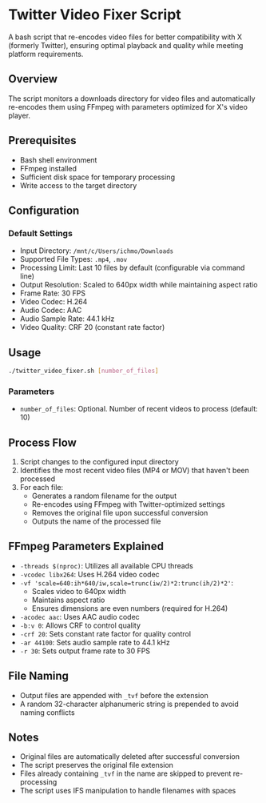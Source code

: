 # Twitter Video Fixer Script

A bash script that re-encodes video files for better compatibility with X (formerly Twitter), ensuring optimal playback and quality while meeting platform requirements.

## Overview

The script monitors a downloads directory for video files and automatically re-encodes them using FFmpeg with parameters optimized for X's video player.

## Prerequisites

- Bash shell environment
- FFmpeg installed
- Sufficient disk space for temporary processing
- Write access to the target directory

## Configuration

### Default Settings

- Input Directory: `/mnt/c/Users/ichmo/Downloads`
- Supported File Types: `.mp4`, `.mov`
- Processing Limit: Last 10 files by default (configurable via command line)
- Output Resolution: Scaled to 640px width while maintaining aspect ratio
- Frame Rate: 30 FPS
- Video Codec: H.264
- Audio Codec: AAC
- Audio Sample Rate: 44.1 kHz
- Video Quality: CRF 20 (constant rate factor)

## Usage

```bash
./twitter_video_fixer.sh [number_of_files]
```

### Parameters

- `number_of_files`: Optional. Number of recent videos to process (default: 10)

## Process Flow

1. Script changes to the configured input directory
2. Identifies the most recent video files (MP4 or MOV) that haven't been processed
3. For each file:
   - Generates a random filename for the output
   - Re-encodes using FFmpeg with Twitter-optimized settings
   - Removes the original file upon successful conversion
   - Outputs the name of the processed file

## FFmpeg Parameters Explained

- `-threads $(nproc)`: Utilizes all available CPU threads
- `-vcodec libx264`: Uses H.264 video codec
- `-vf 'scale=640:ih*640/iw,scale=trunc(iw/2)*2:trunc(ih/2)*2'`: 
  - Scales video to 640px width
  - Maintains aspect ratio
  - Ensures dimensions are even numbers (required for H.264)
- `-acodec aac`: Uses AAC audio codec
- `-b:v 0`: Allows CRF to control quality
- `-crf 20`: Sets constant rate factor for quality control
- `-ar 44100`: Sets audio sample rate to 44.1 kHz
- `-r 30`: Sets output frame rate to 30 FPS

## File Naming

- Output files are appended with `_tvf` before the extension
- A random 32-character alphanumeric string is prepended to avoid naming conflicts

## Notes

- Original files are automatically deleted after successful conversion
- The script preserves the original file extension
- Files already containing `_tvf` in the name are skipped to prevent re-processing
- The script uses IFS manipulation to handle filenames with spaces